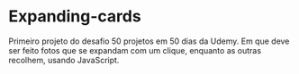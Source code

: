 # Expanding-cards
Primeiro projeto do desafio 50 projetos em 50 dias da Udemy. Em que deve ser feito fotos que se expandam com um clique, enquanto as outras recolhem, usando JavaScript.
